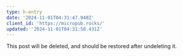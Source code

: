 ```yaml
---
type: h-entry
date: '2024-11-01T04:31:47.948Z'
client_id: 'https://micropub.rocks/'
updated: '2024-11-01T04:31:58.431Z'
---
```

This post will be deleted, and should be restored after undeleting it.
